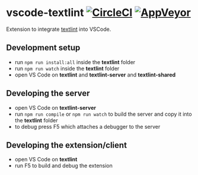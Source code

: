 # vscode-textlint [![CircleCI](https://circleci.com/gh/taichi/vscode-textlint.svg?style=svg)](https://circleci.com/gh/taichi/vscode-textlint) [![AppVeyor](https://ci.appveyor.com/api/projects/status/hj02ysfokl3jewa6/branch/master?svg=true)](https://ci.appveyor.com/project/taichi/vscode-textlint/branch/master)

Extension to integrate [textlint](https://textlint.github.io/) into VSCode.

## Development setup

* run `npm run install:all` inside the **textlint** folder
* run `npm run watch` inside the **textlint** folder
* open VS Code on **textlint** and **textlint-server** and **textlint-shared**

## Developing the server

* open VS Code on **textlint-server**
* run `npm run compile` or `npm run watch` to build the server and copy it into the **textlint** folder
* to debug press F5 which attaches a debugger to the server

## Developing the extension/client

* open VS Code on **textlint**
* run F5 to build and debug the extension
